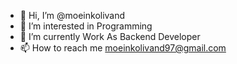 - 👋 Hi, I’m @moeinkolivand
- 👀 I’m interested in Programming
- 🌱 I’m currently Work As Backend Developer 
- 📫 How to reach me moeinkolivand97@gmail.com

<!---
moeinkolivand/moeinkolivand is a ✨ special ✨ repository because its `README.md` (this file) appears on your GitHub profile.
You can click the Preview link to take a look at your changes.
--->

